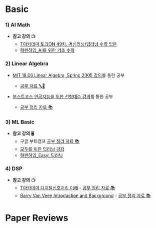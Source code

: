 # Basic

### 1) AI Math
- **참고 강의** 📺
  - [T아카데미 토크ON 49차. 머신러닝/딥러닝 수학 입문](https://youtube.com/playlist?list=PL9mhQYIlKEhewXqJaTy_wd5emhDwW6JU6&si=DAFj1uX6jCgovNxP)
  - [혁펜하임_AI를 위한 기초 수학](https://youtube.com/playlist?list=PL_iJu012NOxea6yN2PUzw8hQ2Aniog8ql&si=ScNHwPyMTClOlRyy)

### 2) Linear Algebra
- [MIT 18.06 Linear Algebra, Spring 2005 강의](https://youtube.com/playlist?list=PLE7DDD91010BC51F8&si=xhU9hwC8e3WewbKC)를 통한 공부
  - [공부 자료 🔤📝](https://github.com/Hyeji-Jo/Study/tree/79ca47613cb4865311118079db26f49999036958/Basic/Linear%20Algebra/MIT)  
  
- [부스트코스 인공지능을 위한 선형대수 강의](www.boostcourse.org/ai251)를 통한 공부
  - [공부 정리 자료 📚](https://github.com/Hyeji-Jo/Study/tree/79ca47613cb4865311118079db26f49999036958/Basic/Linear%20Algebra/%EC%9D%B8%EA%B3%B5%EC%A7%80%EB%8A%A5%EC%9D%84%20%EC%9C%84%ED%95%9C%20%EC%84%A0%ED%98%95%EB%8C%80%EC%88%98)

### 3) ML Basic
- **참고 강의** 🖥️
  - 구글 부트캠프  [공부 정리 자료 📚](https://hyebitstory.notion.site/20921ed0db7a4bfb9785dd5012e62362?v=2279c4dfdeee4b2f977b6e2362234ae1)
  - [모두를 위한 딥러닝 강좌](https://youtube.com/playlist?list=PLlMkM4tgfjnLSOjrEJN31gZATbcj_MpUm&si=M6b8MOn9331tZUMj)
  - [혁펜하임_Easy! 딥러닝](https://youtube.com/playlist?list=PL_iJu012NOxdw1jc3KEo8Mq5oD5SXKhLu&si=ivWQn8GV-87IH9oy)

### 4) DSP
- **참고 강의** 📺
  - [T아카데미 디지털신호처리 이해](https://www.youtube.com/watch?v=RxbkEjV7c0o&list=PL9mhQYIlKEhem5_wrQqDtNqNcaDyFrYGN) - [공부 정리 자료 📚](https://github.com/Hyeji-Jo/Study/tree/79ca47613cb4865311118079db26f49999036958/Basic/DSP/T_%EB%94%94%EC%A7%80%ED%84%B8%EC%8B%A0%ED%98%B8%EC%B2%98%EB%A6%AC%20%EC%9D%B4%ED%95%B4)
  - [Barry Van Veen Introduction and Background](https://www.youtube.com/watch?v=YmSvQe2FDKs&list=PLGI7M8vwfrFPtrWL_o6CluZYkshj-hqUr) - [공부 정리 자료 📚](https://github.com/Hyeji-Jo/Study/tree/79ca47613cb4865311118079db26f49999036958/Basic/DSP/BVV_DSP)


# Paper Reviews

